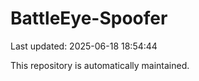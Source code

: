# BattleEye-Spoofer

Last updated: 2025-06-18 18:54:44

This repository is automatically maintained.
